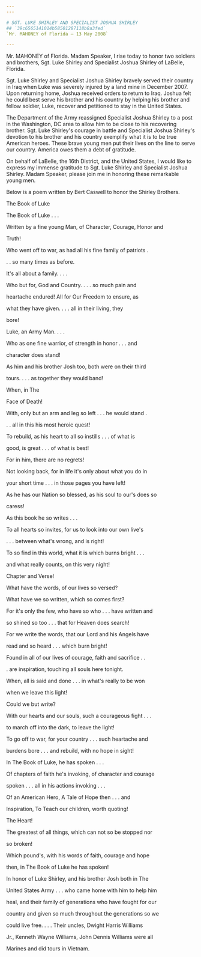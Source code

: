 ```yaml
---
---

# SGT. LUKE SHIRLEY AND SPECIALIST JOSHUA SHIRLEY
## `39c6565141014b58501287118b8a3fed`
`Mr. MAHONEY of Florida — 13 May 2008`

---
```



Mr. MAHONEY of Florida. Madam Speaker, I rise today to honor two 
soldiers and brothers, Sgt. Luke Shirley and Specialist Joshua Shirley 
of LaBelle, Florida.

Sgt. Luke Shirley and Specialist Joshua Shirley bravely served their 
country in Iraq when Luke was severely injured by a land mine in 
December 2007. Upon returning home, Joshua received orders to return to 
Iraq. Joshua felt he could best serve his brother and his country by 
helping his brother and fellow soldier, Luke, recover and petitioned to 
stay in the United States.

The Department of the Army reassigned Specialist Joshua Shirley to a 
post in the Washington, DC area to allow him to be close to his 
recovering brother. Sgt. Luke Shirley's courage in battle and 
Specialist Joshua Shirley's devotion to his brother and his country 
exemplify what it is to be true American heroes. These brave young men 
put their lives on the line to serve our country. America owes them a 
debt of gratitude.

On behalf of LaBelle, the 16th District, and the United States, I 
would like to express my immense gratitude to Sgt. Luke Shirley and 
Specialist Joshua Shirley. Madam Speaker, please join me in honoring 
these remarkable young men.

Below is a poem written by Bert Caswell to honor the Shirley 
Brothers.















The Book of Luke



 The Book of Luke . . .


 Written by a fine young Man, of Character, Courage, Honor and 





 Truth!


 Who went off to war, as had all his fine family of patriots . 





 . . so many times as before.



 It's all about a family. . . .


 Who but for, God and Country. . . . so much pain and 





 heartache endured! All for Our Freedom to ensure, as 





 what they have given. . . . all in their living, they 





 bore!



 Luke, an Army Man. . . .


 Who as one fine warrior, of strength in honor . . . and 





 character does stand!


 As him and his brother Josh too, both were on their third 





 tours. . . . as together they would band!



 When, in The


 Face of Death!


 With, only but an arm and leg so left . . . he would stand . 





 . . all in this his most heroic quest!


 To rebuild, as his heart to all so instills . . . of what is 





 good, is great . . . of what is best!



 For in him, there are no regrets!


 Not looking back, for in life it's only about what you do in 





 your short time . . . in those pages you have left!


 As he has our Nation so blessed, as his soul to our's does so 





 caress!



 As this book he so writes . . .


 To all hearts so invites, for us to look into our own live's 





 . . . between what's wrong, and is right!


 To so find in this world, what it is which burns bright . . . 





 and what really counts, on this very night!



 Chapter and Verse!


 What have the words, of our lives so versed?


 What have we so written, which so comes first?


 For it's only the few, who have so who . . . have written and 





 so shined so too . . . that for Heaven does search!



 For we write the words, that our Lord and his Angels have 





 read and so heard . . . which burn bright!


 Found in all of our lives of courage, faith and sacrifice . . 





 . are inspiration, touching all souls here tonight.


 When, all is said and done . . . in what's really to be won 





 when we leave this light!



 Could we but write?


 With our hearts and our souls, such a courageous fight . . . 





 to march off into the dark, to leave the light!


 To go off to war, for your country . . . such heartache and 





 burdens bore . . . and rebuild, with no hope in sight!






 In The Book of Luke, he has spoken . . .


 Of chapters of faith he's invoking, of character and courage 





 spoken . . . all in his actions invoking . . .


 Of an American Hero, A Tale of Hope then . . . and 





 Inspiration, To Teach our children, worth quoting!



 The Heart!


 The greatest of all things, which can not so be stopped nor 





 so broken!


 Which pound's, with his words of faith, courage and hope 





 then, in The Book of Luke he has spoken!




 In honor of Luke Shirley, and his brother Josh both in The 


 United States Army . . . who came home with him to help him 


 heal, and their family of generations who have fought for our 


 country and given so much throughout the generations so we 


 could live free. . . . Their uncles, Dwight Harris Williams 


 Jr., Kenneth Wayne Williams, John Dennis Williams were all 


 Marines and did tours in Vietnam.
